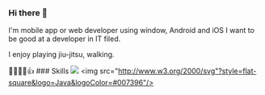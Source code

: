### Hi there 👋
I'm mobile app or web developer using window, Android and iOS
I want to be good at a developer in IT filed.

I enjoy playing jiu-jitsu, walking.

🐱‍🐉🐱‍🐉👍 ### Skills
<img src="https://img.shields.io/badge/Android-3DDC84?style=flat-square&logo=Android&logoColor=white"/>
<img src="http://www.w3.org/2000/svg"?style=flat-square&logo=Java&logoColor=#007396"/>

<!--
**hannahwon/hannahwon** is a ✨ _special_ ✨ repository because its `README.md` (this file) appears on your GitHub profile.

Here are some ideas to get you started:

- 🔭 I’m currently working on ...
- 🌱 I’m currently learning ...
- 👯 I’m looking to collaborate on ...
- 🤔 I’m looking for help with ...
- 💬 Ask me about ...
- 📫 How to reach me: ...
- 😄 Pronouns: ...
- ⚡ Fun fact: ...
-->
